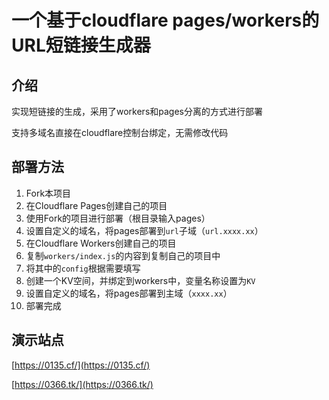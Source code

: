 # 一个基于cloudflare pages/workers的URL短链接生成器

## 介绍

实现短链接的生成，采用了workers和pages分离的方式进行部署

支持多域名直接在cloudflare控制台绑定，无需修改代码

## 部署方法

1. Fork本项目
2. 在Cloudflare Pages创建自己的项目
3. 使用Fork的项目进行部署（根目录输入pages）
4. 设置自定义的域名，将pages部署到`url`子域（`url.xxxx.xx`）
5. 在Cloudflare Workers创建自己的项目
6. 复制`workers/index.js`的内容到复制自己的项目中
7. 将其中的`config`根据需要填写
8. 创建一个KV空间，并绑定到workers中，变量名称设置为`KV`
9. 设置自定义的域名，将pages部署到主域（`xxxx.xx`）
10. 部署完成

## 演示站点

[https://0135.cf/](https://0135.cf/)

[https://0366.tk/](https://0366.tk/)
